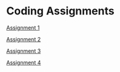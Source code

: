 # Coding Assignments

[Assignment 1](./assignment_1.py)

[Assignment 2](./assignment_2)

[Assignment 3](./assignment_3.md)

[Assignment 4](./assignment_4.py)
